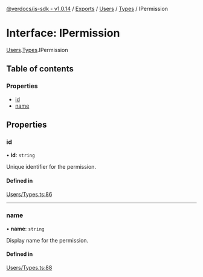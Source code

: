 [@verdocs/js-sdk - v1.0.14](../README.md) / [Exports](../modules.md) / [Users](../modules/Users.md) / [Types](../modules/Users.Types.md) / IPermission

# Interface: IPermission

[Users](../modules/Users.md).[Types](../modules/Users.Types.md).IPermission

## Table of contents

### Properties

- [id](Users.Types.IPermission.md#id)
- [name](Users.Types.IPermission.md#name)

## Properties

### id

• **id**: `string`

Unique identifier for the permission.

#### Defined in

[Users/Types.ts:86](https://github.com/Verdocs/js-sdk/blob/main/src/Users/Types.ts#L86)

___

### name

• **name**: `string`

Display name for the permission.

#### Defined in

[Users/Types.ts:88](https://github.com/Verdocs/js-sdk/blob/main/src/Users/Types.ts#L88)
